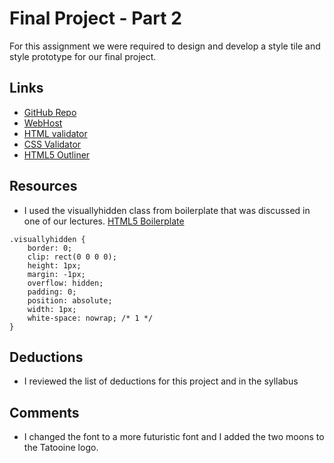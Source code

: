 # Final Project - Part 2
For this assignment we were required to design and develop a style tile and style prototype for our final project.

## Links
* [GitHub Repo](https://github.com/vp811/project_final2_vasquez_efren)
* [WebHost](http://efrenvasquez.com/project_final2_vasquez_efren/)
* [HTML validator](https://validator.w3.org/nu/?doc=http%3A%2F%2Fwww.efrenvasquez.com%2Fproject_final2_vasquez_efren%2F)
* [CSS Validator](https://jigsaw.w3.org/css-validator/validator?uri=http%3A%2F%2Fwww.efrenvasquez.com%2Fproject_final2_vasquez_efren%2F&profile=css3&usermedium=all&warning=1&vextwarning=&lang=en)
* [HTML5 Outliner](https://gsnedders.html5.org/outliner/process.py?url=http%3A%2F%2Fwww.efrenvasquez.com%2Fproject_final2_vasquez_efren%2F)

## Resources
* I used the visuallyhidden class from boilerplate that was discussed in one of our lectures. [HTML5 Boilerplate](https://github.com/h5bp/html5-boilerplate/blob/master/src/css/main.css#L107-L169)

```
.visuallyhidden {
    border: 0;
    clip: rect(0 0 0 0);
    height: 1px;
    margin: -1px;
    overflow: hidden;
    padding: 0;
    position: absolute;
    width: 1px;
    white-space: nowrap; /* 1 */
}
```

## Deductions
* I reviewed the list of deductions for this project and in the syllabus

## Comments
* I changed the font to a more futuristic font and I added the two moons to the Tatooine logo.
